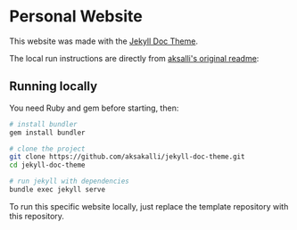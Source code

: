 # Personal Website

This website was made with the [Jekyll Doc Theme](https://aksakalli.github.io/jekyll-doc-theme/).

The local run instructions are directly from [aksalli's original readme](https://github.com/aksakalli/jekyll-doc-theme):

## Running locally

You need Ruby and gem before starting, then:

```bash
# install bundler
gem install bundler

# clone the project
git clone https://github.com/aksakalli/jekyll-doc-theme.git
cd jekyll-doc-theme

# run jekyll with dependencies
bundle exec jekyll serve
```
To run this specific website locally, just replace the template repository with this repository.

